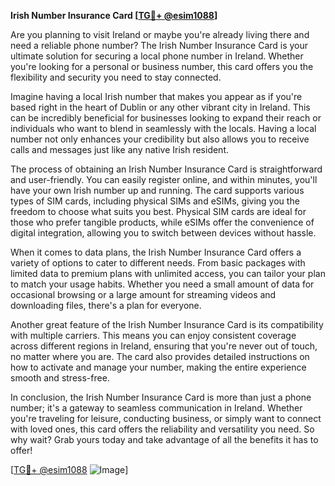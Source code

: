 **Irish Number Insurance Card [[TG💪+ @esim1088](https://t.me/s/esim1088)]**

Are you planning to visit Ireland or maybe you're already living there and need a reliable phone number? The Irish Number Insurance Card is your ultimate solution for securing a local phone number in Ireland. Whether you're looking for a personal or business number, this card offers you the flexibility and security you need to stay connected.

Imagine having a local Irish number that makes you appear as if you're based right in the heart of Dublin or any other vibrant city in Ireland. This can be incredibly beneficial for businesses looking to expand their reach or individuals who want to blend in seamlessly with the locals. Having a local number not only enhances your credibility but also allows you to receive calls and messages just like any native Irish resident.

The process of obtaining an Irish Number Insurance Card is straightforward and user-friendly. You can easily register online, and within minutes, you'll have your own Irish number up and running. The card supports various types of SIM cards, including physical SIMs and eSIMs, giving you the freedom to choose what suits you best. Physical SIM cards are ideal for those who prefer tangible products, while eSIMs offer the convenience of digital integration, allowing you to switch between devices without hassle.

When it comes to data plans, the Irish Number Insurance Card offers a variety of options to cater to different needs. From basic packages with limited data to premium plans with unlimited access, you can tailor your plan to match your usage habits. Whether you need a small amount of data for occasional browsing or a large amount for streaming videos and downloading files, there's a plan for everyone.

Another great feature of the Irish Number Insurance Card is its compatibility with multiple carriers. This means you can enjoy consistent coverage across different regions in Ireland, ensuring that you're never out of touch, no matter where you are. The card also provides detailed instructions on how to activate and manage your number, making the entire experience smooth and stress-free.

In conclusion, the Irish Number Insurance Card is more than just a phone number; it's a gateway to seamless communication in Ireland. Whether you're traveling for leisure, conducting business, or simply want to connect with loved ones, this card offers the reliability and versatility you need. So why wait? Grab yours today and take advantage of all the benefits it has to offer! 

[[TG💪+ @esim1088](https://t.me/s/esim1088) ![Image](https://i.postimg.cc/Y0z9fWf4/image.png)]